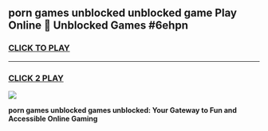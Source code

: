 
## porn games unblocked unblocked game Play Online 👋 Unblocked Games #6ehpn
<h3>
<a href="https://premium.freeplayer.one?title=porn_games_unblocked&ref=21F">CLICK TO PLAY</a></h3>
<hr>

<h3>
<a href="https://premium.freeplayer.one?title=porn_games_unblocked&ref=21F">CLICK 2 PLAY</a>
  
</h3>

<a href="https://premium.freeplayer.one?title=porn_games_unblocked&ref=21F/"><img src="https://clearcache.store/games.png"></a>


**porn games unblocked games unblocked: Your Gateway to Fun and Accessible Online Gaming**
